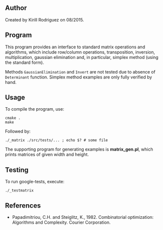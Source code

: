 ## Author

Created by Kirill Rodriguez on 08/2015.

## Program

This program provides an interface to standard matrix operations and algorithms, which include row/column operations, transposition, inversion, multiplication, gaussian elimination and, in particular, simplex method (using the standard form).

Methods `GaussianElimination` and `Invert` are not tested due to absence of `Determinant` function. Simplex method examples are only fully verified by hand.

## Usage

To compile the program, use:

    cmake .
    make

Followed by:

    ./_matrix ./src/tests/... ; echo $? # some file

The supporting program for generating examples is **matrix_gen.pl**, which prints matrices of given width and height.

## Testing

To run google-tests, execute:

    ./_testmatrix


## References

* Papadimitriou, C.H. and Steiglitz, K., 1982. Combinatorial optimization: Algorithms and Complexity. Courier Corporation.

